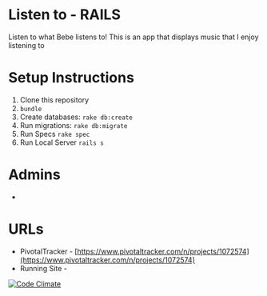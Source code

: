 Listen to - RAILS
======================================
Listen to what Bebe listens to! This is an app that displays music that I enjoy listening to

Setup Instructions
==================
1. Clone this repository
1. `bundle`
1. Create databases: `rake db:create`
1. Run migrations: `rake db:migrate`
1. Run Specs `rake spec`
1. Run Local Server `rails s`

Admins
======
*

URLs
====
* PivotalTracker - [https://www.pivotaltracker.com/n/projects/1072574](https://www.pivotaltracker.com/n/projects/1072574)
* Running Site -


[![Code Climate](https://codeclimate.com/github/bebepeng/listen_to.png)](https://codeclimate.com/github/bebepeng/listen_to)